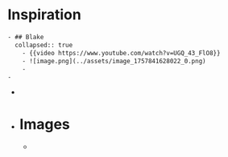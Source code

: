 # Inspiration
	- ## Blake
	  collapsed:: true
		- {{video https://www.youtube.com/watch?v=UGQ_43_FlO8}}
		- ![image.png](../assets/image_1757841628022_0.png)
		-
	-
-
- # Images
	-